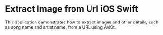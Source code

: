 # Extract Image from Url iOS Swift


This application demonstrates how to extract images and other details, such as song name and artist name, from a URL using AVKit.

